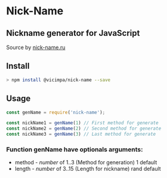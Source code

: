 # Nick-Name

## Nickname generator for JavaScript
Source by [nick-name.ru](https://nick-name.ru/)

## Install
```bash
> npm install @vicimpa/nick-name --save
```
## Usage
```js
const genName = require('nick-name');

const nickName1 = genName(1) // First method for generate
const nickName2 = genName(2) // Second method for generate
const nickName3 = genName(3) // Last method for generate
```

### Function genName have optionals arguments:
- method - *number* of 1..3 (Method for generation) 1 default
- length - *number* of 3..15 (Length for nickname) rand default

